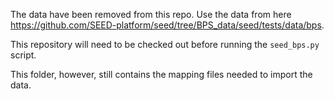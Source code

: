 The data have been removed from this repo. Use the data from here https://github.com/SEED-platform/seed/tree/BPS_data/seed/tests/data/bps.

This repository will need to be checked out before running the `seed_bps.py` script.

This folder, however, still contains the mapping files needed to import the data.
